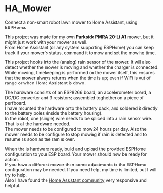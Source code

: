 # HA_Mower
Connect a non-smart robot lawn mower to Home Assistant, using ESPHome.

This project was made for my own **Parkside PMRA 20-Li A1** mower, but it might just work with your mower as well.\
From Home Assistant (or any system supporting ESPHome) you can keep track if your mower's status, command it to mow and set the mowing time.

This project hooks into the (analog) rain sensor of the mower. It will also detect whether the mower is moving and whether the charger is connected.\
While mowing, timekeeping is performed on the mower itself, this ensures that the mower always returns when the time is up; even if WiFi is out of range or when Home Assistant is down.

The hardware consists of an ESP8266 board, an accelerometer board, a DC/DC converter and 3 resistors; assembled toghether on a piece of perfboard.\
I have mounted the hardware onto the battery pack, and soldered it directly to the battery poles (inside the battery housing).\
In the robot, one (single) wire needs to be spliced into a rain sensor wire. That is all the hardware needed.\
The mower needs to be configured to mow 24 hours per day. Also the mower needs to be configure to stop mowing if rain is detected and to resume as soon as the rain is over.

When the is hardware ready, build and upload the provided ESPHome configuration to your ESP board. Your mower should now be ready for action.\
If you have a different mower then some adjustments to the ESPHome configuration may be needed. If you need help, my time is limited, but I will try to help.\
Also I have found the [Home Assistant community](https://community.home-assistant.io/ "Hello ;)") very responsive and helpful.

